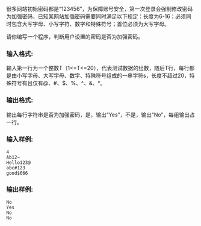 很多网站初始密码都是“123456”，为保障账号安全，第一次登录会强制修改密码为加强密码，已知某网站加强密码需要同时满足以下规定：长度为6-16；必须同时包含大写字母、小写字符、数字和特殊符号；首位必须为大写字母。

请你编写一个程序，判断用户设置的密码是否为加强密码。

### 输入格式:

输入第一行为一个整数T（1<=T<=20），代表测试数据的组数，随后T行，每行都是由小写字母、大写字母、数字、特殊符号组成的一串字符s，长度不超过20，特殊符号有且仅有@、#、$、%、^、&、*。

### 输出格式:

输出每行字符串是否为加强密码，是，输出“Yes”，不是，输出“No”，每组输出占一行。

### 输入样例:


```in
4
Ab12~
Hello123@
abc#123
good$666
```

### 输出样例:


```out
No
Yes
No
No
```

